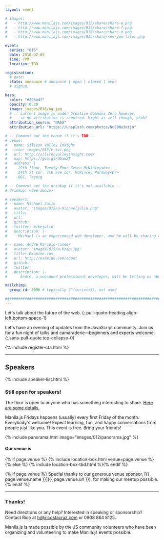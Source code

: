 ```yaml
---
layout: event

# images:
#   - http://www.manilajs.com/images/015/share/share-e.png
#   - http://www.manilajs.com/images/015/share/share-f.png
#   - http://www.manilajs.com/images/015/share/share-d.png
#   - http://www.manilajs.com/images/015/share/see-you-later.png

event:
  series: "016"
  date: 2016-02-05
  time: 7PM
  location: TBD

registration:
  # date:
  state: announce # announce | open | closed | over
  # signup:

hero:
  color: "#203a4f"
  opacity: 0.20
  image: images/016/bg.jpg
  # :: current image is under Creative Commons Zero however,
  #    so no attribution is required. Might as well though, yeah?
  attribution_source: "NASA"
  attribution_url: "https://unsplash.com/photos/NuE8Nu3otjo"

# -- Comment out the venue if it's TBD --
# venue:
#   name: Silicon Valley Insight
#   icon: images/015/v-svi.png
#   url: http://siliconvalleyinsight.com/
#   map: https://goo.gl/dGawZT
#   address: |
#     29th floor, Twenty-Four Seven McKinley<br>
#     24th St cor. 7th ave cor. McKinley Parkway<br>
#     BGC, Taguig

# -- Comment out the drinkup if it's not available --
# drinkup: <see above>

# speakers:
# - name: Michael Julio
#   avatar: "images/015/u-michaeljulio.png"
#   title:
#   url:
#   github:
#   twitter: mikejulio
#   description: |-
#     Michael is an experienced web developer, and he will be sharing about manipulating browser pushState history in conjunction with Bootstrap and Backbone.js.

# - name: Andre Marcelo-Tanner
#   avatar: "images/015/u-kzap.jpg"
#   title: Examine.com
#   url: http://examine.com/about
#   github:
#   twitter:
#   description: |-
#      Andre, a seasoned professional developer, will be telling us about his insights and experience on how to deal with clients and keep your sanity.

mailchimp:
  group_id: 4096 # typically 2^(series+3), not used

##############################################################################
---
```


Let's talk about the future of the web.
{:.pull-quote-heading.align-left.bottom-space-1}

Let's have an evening of updates from the JavaScript community. Join us for a
fun night of talks and camaraderie—beginners and experts welcome.
{:.sans-pull-quote.top-collapse-0}

<!-- Call to action -->
{% include register-cta.html %}

* * * *

## Speakers

{% include speaker-list.html %}

### Still open for speakers!
The floor is open to anyone who has something interesting to share.
[Here are some details.](p/submitting-a-talk.html)

Manila.js Fridays happens (usually) every first Friday of the month.
Everybody's welcome!  Expect learning, fun, and happy conversations from people
just like you.  This event is free. Bring your friends!

<!--
<br>
#### Manila JavaScript Community Meetup
{:.pull-quote-heading}

Let's have an evening of updates from the JavaScript community. Join us for a
fun night of talks and camaraderie—beginners and experts welcome.
{:.pull-quote}
-->

<!-- Big venue image -->
{% include panorama.html image="images/012/panorama.jpg" %}

#### Our venue is

{% if page.venue %}
{% include location-box.html venue=page.venue %}{% else %}
{% include location-box-tbd.html %}{% endif %}

{% if page.venue %}
Special thanks to our generous venue sponsor, [{{ page.venue.name }}]({{ page.venue.url }}), for making our meetup possible.
{% endif %}

* * * *

### Thanks!

Need directions or any help? Interested in speaking or sponsorship? Contact
Rico at [hi@ricostacruz.com](mailto:hi@ricostacruz.com) or 0908 864 8125.

Manila.js is made possible by the JS community volunteers who have been
organizing and volunteering to make Manila.js events possible.
